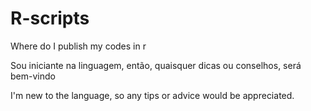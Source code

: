 # R-scripts
Where do I publish my codes in r

Sou iniciante na linguagem, então, quaisquer dicas ou conselhos, será bem-vindo

I'm new to the language, so any tips or advice would be appreciated.

